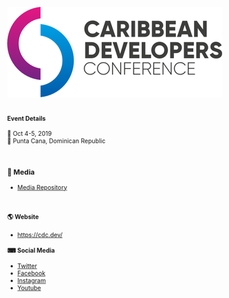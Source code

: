 ![](https://raw.githubusercontent.com/CDCDev/CDC2019/master/logos/CDC_logo_light_bg.png)
&nbsp;

#### Event Details
📅 Oct 4-5, 2019</br>
📍 Punta Cana, Dominican Republic

&nbsp;

### 📸 Media 
- [Media Repository](https://github.com/CDCDev/CDC2019-Media)

&nbsp;

#### 🌎 Website
- https://cdc.dev/

#### ⌨ Social Media
- [Twitter](https://twitter.com/caribbeandevcon)
- [Facebook](https://www.facebook.com/caribbeandevcon/)
- [Instagram](https://www.instagram.com/caribbeandevcon/)
- [Youtube](https://www.youtube.com/channel/UCFPQzJ-wFfotW5jOCUk0wvg)
